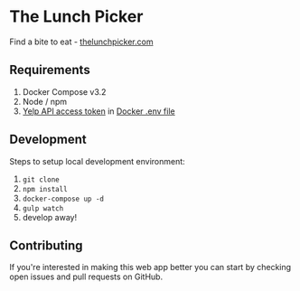 # The Lunch Picker

Find a bite to eat - [thelunchpicker.com](https://thelunchpicker.com)

## Requirements

1. Docker Compose v3.2
1. Node / npm
1. [Yelp API access token](https://www.yelp.com/developers/documentation/v3/authentication) in [Docker .env file](https://docs.docker.com/compose/environment-variables/#the-env-file)

## Development

Steps to setup local development environment:
1. `git clone`
1. `npm install`
1. `docker-compose up -d`
1. `gulp watch`
1. develop away!

## Contributing

If you're interested in making this web app better you can start by checking open issues and pull requests on GitHub. 
